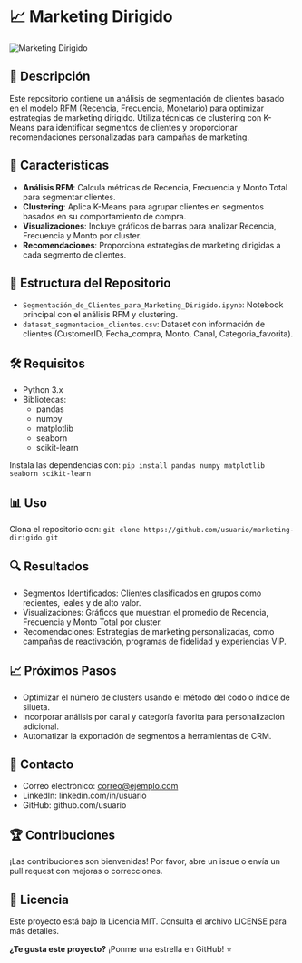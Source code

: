 # 📈 Marketing Dirigido
![Marketing Dirigido](https://image.lexica.art/full_webp/32b87750-8d66-4a9d-ae7b-cd6f37902a8d)

## 📝 Descripción
Este repositorio contiene un análisis de segmentación de clientes basado en el modelo RFM (Recencia, Frecuencia, Monetario) para optimizar estrategias de marketing dirigido. Utiliza técnicas de clustering con K-Means para identificar segmentos de clientes y proporcionar recomendaciones personalizadas para campañas de marketing.

## 🚀 Características
- **Análisis RFM**: Calcula métricas de Recencia, Frecuencia y Monto Total para segmentar clientes.
- **Clustering**: Aplica K-Means para agrupar clientes en segmentos basados en su comportamiento de compra.
- **Visualizaciones**: Incluye gráficos de barras para analizar Recencia, Frecuencia y Monto por cluster.
- **Recomendaciones**: Proporciona estrategias de marketing dirigidas a cada segmento de clientes.

## 📂 Estructura del Repositorio
- `Segmentación_de_Clientes_para_Marketing_Dirigido.ipynb`: Notebook principal con el análisis RFM y clustering.
- `dataset_segmentacion_clientes.csv`: Dataset con información de clientes (CustomerID, Fecha_compra, Monto, Canal, Categoria_favorita).

## 🛠️ Requisitos
- Python 3.x
- Bibliotecas:
  - pandas
  - numpy
  - matplotlib
  - seaborn
  - scikit-learn

Instala las dependencias con: `pip install pandas numpy matplotlib seaborn scikit-learn`

## 📊 Uso
Clona el repositorio con: `git clone https://github.com/usuario/marketing-dirigido.git`

## 🔍 Resultados
- Segmentos Identificados: Clientes clasificados en grupos como recientes, leales y de alto valor.
- Visualizaciones: Gráficos que muestran el promedio de Recencia, Frecuencia y Monto Total por cluster.
- Recomendaciones: Estrategias de marketing personalizadas, como campañas de reactivación, programas de fidelidad y experiencias VIP.

## 📈 Próximos Pasos
- Optimizar el número de clusters usando el método del codo o índice de silueta.
- Incorporar análisis por canal y categoría favorita para personalización adicional.
- Automatizar la exportación de segmentos a herramientas de CRM.

## 📧 Contacto
- Correo electrónico: [correo@ejemplo.com](mailto:angeltroncoso@outlook.es)
- LinkedIn: linkedin.com/in/usuario
- GitHub: github.com/usuario

## 🏆 Contribuciones
¡Las contribuciones son bienvenidas! Por favor, abre un issue o envía un pull request con mejoras o correcciones.

## 📜 Licencia
Este proyecto está bajo la Licencia MIT. Consulta el archivo LICENSE para más detalles.

**¿Te gusta este proyecto?** ¡Ponme una estrella en GitHub! ⭐️







